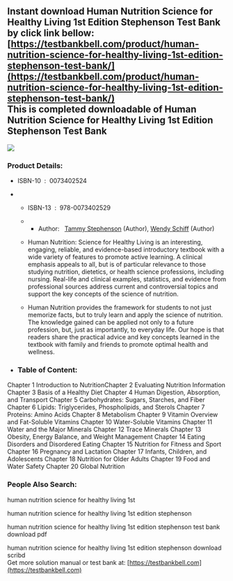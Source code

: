 Instant download **Human Nutrition Science for Healthy Living 1st Edition Stephenson Test Bank** by click link bellow:  
[https://testbankbell.com/product/human-nutrition-science-for-healthy-living-1st-edition-stephenson-test-bank/](https://testbankbell.com/product/human-nutrition-science-for-healthy-living-1st-edition-stephenson-test-bank/)  
This is completed downloadable of Human Nutrition Science for Healthy Living 1st Edition Stephenson Test Bank
-------------------------------------------------------------------------------------------------------------


![](https://testbankbell.com/wp-content/uploads/2023/05/human-nutrition-science-healthy-living-1st-edition-stephenson-test-bank.jpg)
### Product Details:


* ISBN-10 ‏ : ‎ 0073402524
* * ISBN-13 ‏ : ‎ 978-0073402529
  * * Author:   [Tammy Stephenson](https://www.amazon.com/s/ref=dp_byline_sr_book_1?ie=UTF8&field-author=Tammy+Stephenson&text=Tammy+Stephenson&sort=relevancerank&search-alias=books) (Author), [Wendy Schiff](https://www.amazon.com/Wendy-Schiff/e/B001IOFBFG/ref=dp_byline_cont_book_2) (Author)
   
  * Human Nutrition: Science for Healthy Living is an interesting, engaging, reliable, and evidence-based introductory textbook with a wide variety of features to promote active learning. A clinical emphasis appeals to all, but is of particular relevance to those studying nutrition, dietetics, or health science professions, including nursing. Real-life and clinical examples, statistics, and evidence from professional sources address current and controversial topics and support the key concepts of the science of nutrition.
 
  * Human Nutrition provides the framework for students to not just memorize facts, but to truly learn and apply the science of nutrition. The knowledge gained can be applied not only to a future profession, but, just as importantly, to everyday life. Our hope is that readers share the practical advice and key concepts learned in the textbook with family and friends to promote optimal health and wellness.
 
* ### Table of Content:

Chapter 1 Introduction to NutritionChapter 2 Evaluating Nutrition Information
Chapter 3 Basis of a Healthy Diet
Chapter 4 Human Digestion, Absorption, and Transport
Chapter 5 Carbohydrates: Sugars, Starches, and Fiber
Chapter 6 Lipids: Triglycerides, Phospholipids, and Sterols
Chapter 7 Proteins: Amino Acids
Chapter 8 Metabolism
Chapter 9 Vitamin Overview and Fat-Soluble Vitamins
Chapter 10 Water-Soluble Vitamins
Chapter 11 Water and the Major Minerals
Chapter 12 Trace Minerals
Chapter 13 Obesity, Energy Balance, and Weight Management
Chapter 14 Eating Disorders and Disordered Eating
Chapter 15 Nutrition for Fitness and Sport
Chapter 16 Pregnancy and Lactation
Chapter 17 Infants, Children, and Adolescents
Chapter 18 Nutrition for Older Adults
Chapter 19 Food and Water Safety
Chapter 20 Global Nutrition


 ### People Also Search:


 human nutrition science for healthy living 1st

 human nutrition science for healthy living 1st edition stephenson

 human nutrition science for healthy living 1st edition stephenson test bank download pdf

 human nutrition science for healthy living 1st edition stephenson download scribd  
  Get more solution manual or test bank at: [https://testbankbell.com](https://testbankbell.com)
